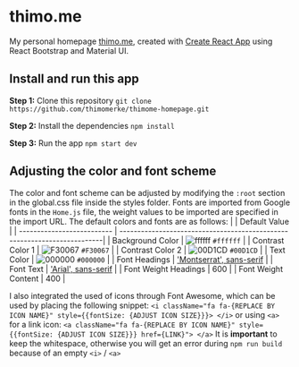 # thimo.me
My personal homepage [thimo.me](https://thimo.me), created with [Create React App](https://github.com/facebook/create-react-app) using React Bootstrap and Material UI.

## Install and run this app

**Step 1:** Clone this repository
`git clone https://github.com/thimomerke/thimome-homepage.git`

**Step 2:** Install the dependencies
`npm install`

**Step 3:** Run the app
`npm start dev`

## Adjusting the color and font scheme
The color and font scheme can be adjusted by modifying the `:root` section in the global.css file inside the styles folder.
Fonts are imported from Google fonts in the `Home.js` file, the weight values to be imported are specified in the import URL.
The default colors and fonts are as follows:
|                            | Default Value                                                            |
| -------------------------- | -------------------------------------------------------------------------|
| Background Color           | ![ffffff](https://via.placeholder.com/10/ffffff?text=+) `#ffffff`        |
| Contrast Color 1           | ![F30067](https://via.placeholder.com/10/F30067?text=+) `#F30067`        |
| Contrast Color 2           | ![00D1CD](https://via.placeholder.com/10/00D1CD?text=+) `#00D1CD`        |
| Text Color                 | ![000000](https://via.placeholder.com/10/00000?text=+) `#000000`         |
| Font Headings              | ['Montserrat', sans-serif](https://via.placeholder.com/10/a8b2d1?text=+) |
| Font Text                  | ['Arial', sans-serif](https://via.placeholder.com/10/ccd6f6?text=+)      |
| Font Weight Headings       | 600                                                                      |
| Font Weight Content        | 400                                                                      |

I also integrated the used of icons through Font Awesome, which can be used by placing the following snippet:
`<i className="fa fa-{REPLACE BY ICON NAME}" style={{fontSize: {ADJUST ICON SIZE}}}> </i>`
or using `<a>` for a link icon:
`<a className="fa fa-{REPLACE BY ICON NAME}" style={{fontSize: {ADJUST ICON SIZE}}} href={LINK}"> </a>`
It is **important** to keep the whitespace, otherwise you will get an error during ```npm run build``` because of an empty `<i>` / `<a>`